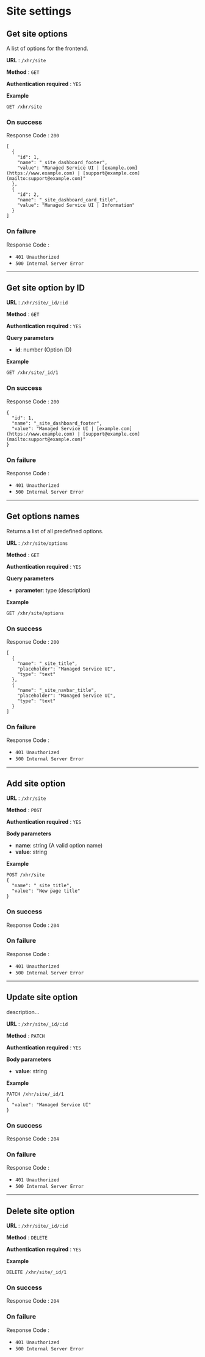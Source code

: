 # Site settings

<a name="getsiteoptions"></a>

## Get site options

A list of options for the frontend.

**URL** : `/xhr/site`

**Method** : `GET`

**Authentication required** : `YES`

**Example**

```
GET /xhr/site
```

### On success

Response Code : `200`

```
[
  {
    "id": 1,
    "name": "_site_dashboard_footer",
    "value": "Managed Service UI | [example.com](https://www.example.com) | [support@example.com](mailto:support@example.com)"
  },
  {
    "id": 2,
    "name": "_site_dashboard_card_title",
    "value": "Managed Service UI | Information"
  }
]
```

### On failure

Response Code :

- `401 Unauthorized`
- `500 Internal Server Error`

---

<a name="getoptionbyid"></a>

## Get site option by ID

**URL** : `/xhr/site/_id/:id`

**Method** : `GET`

**Authentication required** : `YES`

**Query parameters**

- **id**: number (Option ID)

**Example**

```
GET /xhr/site/_id/1
```

### On success

Response Code : `200`

```
{
  "id": 1,
  "name": "_site_dashboard_footer",
  "value": "Managed Service UI | [example.com](https://www.example.com) | [support@example.com](mailto:support@example.com)"
}
```

### On failure

Response Code :

- `401 Unauthorized`
- `500 Internal Server Error`

---

<a name="getoptions"></a>

## Get options names

Returns a list of all predefined options.

**URL** : `/xhr/site/options`

**Method** : `GET`

**Authentication required** : `YES`

**Query parameters**

- **parameter**: type (description)

**Example**

```
GET /xhr/site/options
```

### On success

Response Code : `200`

```
[
  {
    "name": "_site_title",
    "placeholder": "Managed Service UI",
    "type": "text"
  },
  {
    "name": "_site_navbar_title",
    "placeholder": "Managed Service UI",
    "type": "text"
  }
]
```

### On failure

Response Code :

- `401 Unauthorized`
- `500 Internal Server Error`

---

<a name="addoption"></a>

## Add site option

**URL** : `/xhr/site`

**Method** : `POST`

**Authentication required** : `YES`

**Body parameters**

- **name**: string (A valid option name)
- **value**: string

**Example**

```
POST /xhr/site
{
  "name": "_site_title",
  "value": "New page title"
}
```

### On success

Response Code : `204`

### On failure

Response Code :

- `401 Unauthorized`
- `500 Internal Server Error`

---

<a name="updateoption"></a>

## Update site option

description...

**URL** : `/xhr/site/_id/:id`

**Method** : `PATCH`

**Authentication required** : `YES`

**Body parameters**

- **value**: string

**Example**

```
PATCH /xhr/site/_id/1
{
  "value": "Managed Service UI"
}
```

### On success

Response Code : `204`

### On failure

Response Code :

- `401 Unauthorized`
- `500 Internal Server Error`

---

<a name="deleteoption"></a>

## Delete site option

**URL** : `/xhr/site/_id/:id`

**Method** : `DELETE`

**Authentication required** : `YES`

**Example**

```
DELETE /xhr/site/_id/1
```

### On success

Response Code : `204`

### On failure

Response Code :

- `401 Unauthorized`
- `500 Internal Server Error`


